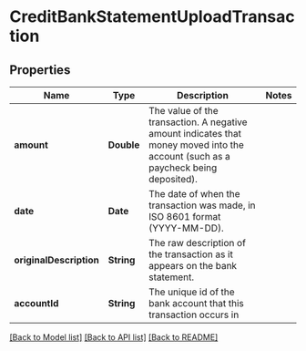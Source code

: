 # CreditBankStatementUploadTransaction

## Properties
Name | Type | Description | Notes
------------ | ------------- | ------------- | -------------
**amount** | **Double** | The value of the transaction. A negative amount indicates that money moved into the account (such as a paycheck being deposited). | 
**date** | **Date** | The date of when the transaction was made, in ISO 8601 format (YYYY-MM-DD). | 
**originalDescription** | **String** | The raw description of the transaction as it appears on the bank statement. | 
**accountId** | **String** | The unique id of the bank account that this transaction occurs in | 

[[Back to Model list]](../README.md#documentation-for-models) [[Back to API list]](../README.md#documentation-for-api-endpoints) [[Back to README]](../README.md)


